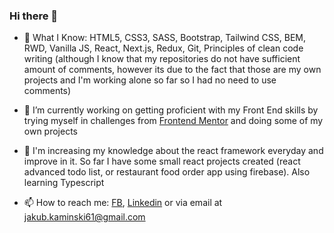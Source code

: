 ### Hi there 👋

- 📗 What I Know: 
      HTML5, 
      CSS3, 
      SASS, 
      Bootstrap, 
      Tailwind CSS, 
      BEM, 
      RWD, 
      Vanilla JS, 
      React,
      Next.js,
      Redux,
      Git, 
      Principles of clean code writing (although I know that my repositories do not have sufficient amount of comments, however its due to the fact that those are my own projects and I'm working alone so far so I had no need to use comments)

- 🔭 I’m currently working on getting proficient with my Front End skills by trying myself in challenges from [Frontend Mentor](https://www.frontendmentor.io/challenges) and doing some of my own projects

- 🌱 I'm increasing my knowledge about the react framework everyday and improve in it. So far I have some small react projects created (react advanced todo list, or restaurant food order app using firebase). Also learning Typescript 

- 📫 How to reach me: [FB](https://www.facebook.com/JKaminski61), [Linkedin](https://www.linkedin.com/in/jakub-kami%C5%84ski-89880523b/) or via email at jakub.kaminski61@gmail.com

<!--
**JKuba61/JKuba61** is a ✨ _special_ ✨ repository because its `README.md` (this file) appears on your GitHub profile.

Here are some ideas to get you started:

- 🔭 I’m currently working on ...
- 🌱 I’m currently learning ...
- 👯 I’m looking to collaborate on ...
- 🤔 I’m looking for help with ...
- 💬 Ask me about ...
- 📫 How to reach me: ...
- 😄 Pronouns: ...

-->
